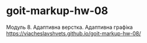 # goit-markup-hw-08
Модуль 8. Адаптивна верстка. Адаптивна графіка https://viacheslavshvets.github.io/goit-markup-hw-08/
